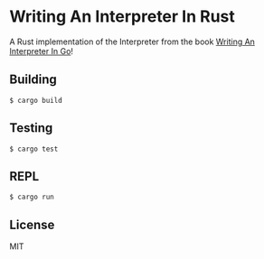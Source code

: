 # Writing An Interpreter In Rust

A Rust implementation of the Interpreter from the book [Writing An Interpreter In Go](https://interpreterbook.com/)!

## Building

```
$ cargo build
```

## Testing

```
$ cargo test
```

## REPL

```
$ cargo run
```

## License

MIT